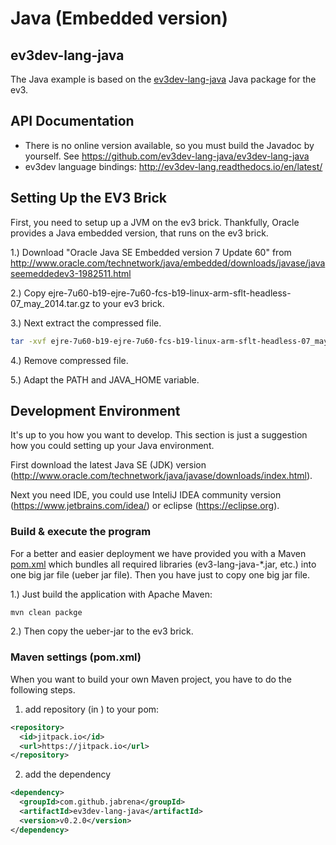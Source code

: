 # Java (Embedded version)
## ev3dev-lang-java
The Java example is based on the [ev3dev-lang-java](https://github.com/ev3dev-lang-java/ev3dev-lang-java/) Java package for the ev3. 


## API Documentation
- There is no online version available, so you must build the Javadoc by yourself. See https://github.com/ev3dev-lang-java/ev3dev-lang-java
- ev3dev language bindings: http://ev3dev-lang.readthedocs.io/en/latest/

## Setting Up the EV3 Brick
First, you need to setup up a JVM on the ev3 brick. Thankfully, Oracle provides a
Java embedded version, that runs on the ev3 brick.

1.) Download "Oracle Java SE Embedded version 7 Update 60" from http://www.oracle.com/technetwork/java/embedded/downloads/javase/javaseemeddedev3-1982511.html

2.) Copy ejre-7u60-b19-ejre-7u60-fcs-b19-linux-arm-sflt-headless-07_may_2014.tar.gz to your ev3 brick.

3.) Next extract the compressed file.
```bash
tar -xvf ejre-7u60-b19-ejre-7u60-fcs-b19-linux-arm-sflt-headless-07_may_2014.tar.gz
```

4.) Remove compressed file.

5.) Adapt the PATH and JAVA_HOME variable.








## Development Environment
It's up to you how you want to develop. This section is just a suggestion how you could setting up your Java environment.

First download the latest Java SE (JDK) version (http://www.oracle.com/technetwork/java/javase/downloads/index.html).

Next you need IDE, you could use InteliJ IDEA community version (https://www.jetbrains.com/idea/) or eclipse (https://eclipse.org).

### Build & execute the program
For a better and easier deployment we have provided you with a Maven [pom.xml](pom.xml) which bundles all required libraries (ev3-lang-java-*.jar, etc.) into one big jar file (ueber jar file). Then you have just to copy one big jar file.

1.) Just build the application with Apache Maven:
```bash
mvn clean packge
```

2.) Then copy the ueber-jar to the ev3 brick.

### Maven settings (pom.xml)
When you want to build your own Maven project, you have to do the following steps.

1) add repository (in <repositories>) to your pom:

```xml
<repository>
  <id>jitpack.io</id>
  <url>https://jitpack.io</url>
</repository>
```

2) add the dependency
```xml
<dependency>
  <groupId>com.github.jabrena</groupId>
  <artifactId>ev3dev-lang-java</artifactId>
  <version>v0.2.0</version>
</dependency>
```